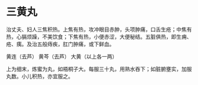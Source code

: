 # 三黄丸



治丈夫、妇人三焦积热。上焦有热，攻冲眼目赤肿，头项肿痛，口舌生疮；中焦有热，心膈烦躁，不美饮食；下焦有热，小便赤涩，大便秘结。五脏俱热，即生痈、疮、痍。及治五般痔疾，肛门肿痛，或下鲜血。

黄连（去芦） 黄芩（去芦） 大黄（以上各一两）

上为细末，炼蜜为丸，如梧桐子大。每服三十丸，用熟水吞下；如脏腑壅实，加服丸数。小儿积热，亦宜服之。